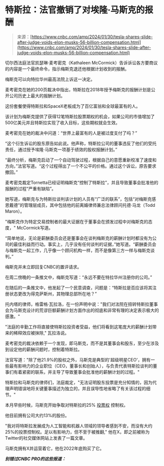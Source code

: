 <!--yml

分类：未分类

日期：2024年05月27日 15:24:20

-->

# 特斯拉：法官撤销了对埃隆·马斯克的报酬

> 来源：[https://www.cnbc.com/amp/2024/01/30/tesla-shares-slide-after-judge-voids-elon-musks-56-billion-compensation.html](https://www.cnbc.com/amp/2024/01/30/tesla-shares-slide-after-judge-voids-elon-musks-56-billion-compensation.html)

切尔西法庭法官凯瑟琳·麦考密克（Kathaleen McCormick）告诉诉讼各方要商议的内容是一个最终命令，指示梅斯克退还他根据计划收到的报酬。

梅斯克可以向特拉华州最高法院上诉这一决定。

麦考密克在她的200页裁决中指出，特斯拉在2018年授予梅斯克的报酬计划是公开公司历史上最大的报酬计划。

这份套餐使得特斯拉和SpaceX老板成为了百亿富翁和全球最富有的人。

该计划为梅斯克提供了获得12笔特斯拉股票期权的机会，如果公司的市值增加了500亿美元并且特斯拉实现了收入目标，这些期权就会生效。

麦考密克在她的裁决中问道：“世界上最富有的人是被过度支付了吗？”

“这个衍生诉讼的股东原告如此说。他声称，特斯拉公司的董事违反了他们的受托责任，通过授予埃隆·马斯克一项基于绩效的股权报酬计划。”

“最终分析，梅斯克启动了一个自动驾驶过程，根据自己的意愿重新校准了速度和方向，”法官写道。“这个过程得出了一个不公平的价格。通过这个诉讼，原告要求撤回。”

麦考密克裁定Tornetta已经证明梅斯克“控制了特斯拉”，并且导致董事会批准他的报酬的过程“严重有缺陷”。

她写道，梅斯克与为特斯拉谈判该计划的人员有“广泛的联系”，包括“对梅斯克感恩戴德”的管理层成员，其中包括他的前离婚律师兼总法律顾问托德·马龙（Todd Maron）。

"梅斯克作为特定交易控制者的最大证据在于董事会在颁发过程中对梅斯克的态度，" McCormick写道。

“简单地说，无论是薪酬委员会还是董事会在谈判梅斯克的薪酬计划时都没有为公司的最佳利益而行动。事实上，几乎没有任何谈判的证据，”她写道。“薪酬委员会与梅斯克一起工作，几乎像一个顾问机构一样，而不是像第三方一样与梅斯克谈判。”

梅斯克并未立即回复CNBC的置评请求。

在周二傍晚的一条推文中，梅斯克写道：“永远不要在特拉华州注册你的公司。”

在随后的一条推文中，他发起了一个民意调查，问题是：“特斯拉是否应该将其注册状态更改为得克萨斯州，其物理总部所在地？”

托内塔的律师，格雷格·瓦拉洛，在一份声明中说："我们对法院在扭转特斯拉董事会为马斯克设计的荒谬巨额薪酬计划方面作出的彻底和非常有理的决定表示极大的感激。"

"法庭的辛勤工作将直接使特斯拉投资者受益，他们将看到这笔庞大的薪酬计划带来的稀释效应被抹除," 瓦拉洛说。

麦考密克的裁决依赖于一个发现，即马斯克，而不是其董事会和股东，至少在涉及到设定他的薪酬问题时，控制着特斯拉。

法官写道："除了他21.9%的股权之外，马斯克是典型的'超级明星CEO'，拥有一些最有影响力的企业职位（CEO，董事长和创始人），与负责代表特斯拉谈判的董事们有着紧密的联系，并主导了导致董事会批准他的薪酬计划的过程。"

特斯拉和马斯克的律师们，法庭裁定，"无法证明股东投票是充分知情的，因为代理声明错误地将关键董事描述为独立的，并且误导性地省略了有关该过程的细节。"

本月早些时候，马斯克开始争取对特斯拉的25% [投票权](https://www.cnbc.com/2024/01/16/elon-musk-wants-more-control-of-tesla-seeks-25percent-voting-power.html) 控制权。

他目前拥有公司大约13%的股份。

"我对将特斯拉发展成为人工智能和机器人领域的领导者感到不安，而没有大约25%的投票控制权。足以有影响力，但不至于被推翻," 他在X，即之前被称为Twitter的社交媒体网站上发表了一篇文章。

马斯克拥有X并运营着它，他在2022年底购买了它。

***别错过CNBC PRO的这些报道：***
